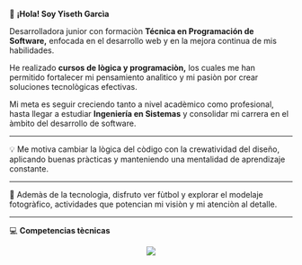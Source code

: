 👋 **¡Hola! Soy Yiseth Garcìa**

Desarrolladora junior con formaciòn **Técnica en Programación de Software,** enfocada en el desarrollo web y en la mejora continua de mis habilidades.

He realizado **cursos de lògica y programaciòn,** los cuales me han permitido fortalecer mi pensamiento analìtico y mi pasiòn por crear soluciones tecnològicas efectivas.

Mi meta es seguir creciendo tanto a nivel acadèmico como profesional, hasta llegar a estudiar **Ingeniería en Sistemas** y consolidar mi carrera en el àmbito del desarrollo de software.

---
💡 Me motiva cambiar la lògica del còdigo con la crewatividad del diseño, aplicando buenas pràcticas y manteniendo una mentalidad de aprendizaje constante.

---
🎯 Ademàs de la tecnologìa, disfruto ver fùtbol y explorar el modelaje fotogràfico, actividades que potencian mi visiòn y mi atenciòn al detalle.

---
💻 **Competencias tècnicas**

<p align="center">
  <img src="https://skillicons.dev/icons?i=html,css,javascript,nodejs,mysql,mongodb,git,github" />
</p>
